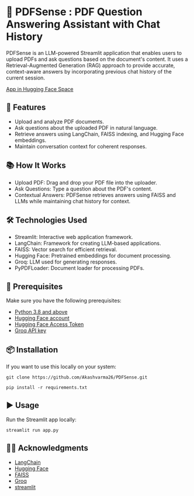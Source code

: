 # 📜 PDFSense : PDF Question Answering Assistant with Chat History           

PDFSense is an LLM-powered Streamlit application that enables users to upload PDFs and ask questions based on the document's content. It uses a Retrieval-Augmented Generation (RAG) approach to provide accurate, context-aware answers by incorporating previous chat history of the current session.               

[App in Hugging Face Space](https://huggingface.co/spaces/AkashVD26/pdfsense)

## 🚀 Features
- Upload and analyze PDF documents.
- Ask questions about the uploaded PDF in natural language.
- Retrieve answers using LangChain, FAISS indexing, and Hugging Face embeddings.
- Maintain conversation context for coherent responses.    

## 📚 How It Works
- Upload PDF: Drag and drop your PDF file into the uploader.
- Ask Questions: Type a question about the PDF's content.
- Contextual Answers: PDFSense retrieves answers using FAISS and LLMs while maintaining chat history for context.

## 🛠️ Technologies Used         
- Streamlit: Interactive web application framework.
- LangChain: Framework for creating LLM-based applications.
- FAISS: Vector search for efficient retrieval.
- Hugging Face: Pretrained embeddings for document processing.
- Groq: LLM used for generating responses.
- PyPDFLoader: Document loader for processing PDFs.             

## 🧩 Prerequisites
Make sure you have the following prerequisites:

- [Python 3.8 and above](https://www.python.org)
- [Hugging Face account](https://huggingface.co)
- [Hugging Face Access Token](https://huggingface.co/settings/tokens)
- [Groq API key](https://console.groq.com/keys)

## 📦 Installation
If you want to use this locally on your system:

```
git clone https://github.com/Akashvarma26/PDFSense.git
```

```
pip install -r requirements.txt
```

## ▶️ Usage
Run the Streamlit app locally:
```
streamlit run app.py
```

## 🙋‍♂️ Acknowledgments
- [LangChain](https://www.langchain.com)
- [Hugging Face](https://huggingface.co)
- [FAISS](https://ai.meta.com/tools/faiss/)
- [Groq](https://groq.com)
- [streamlit](https://www.langchain.com)